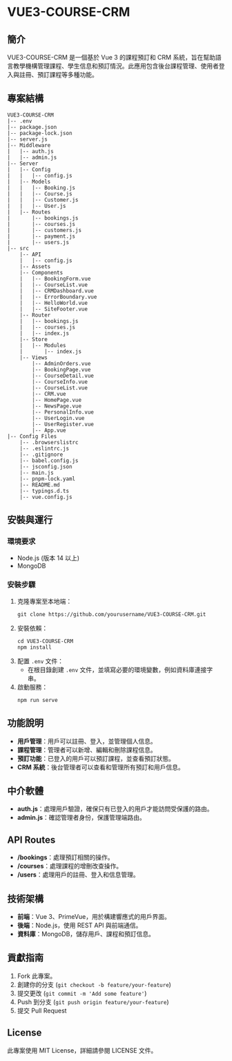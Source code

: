 # VUE3-COURSE-CRM

## 簡介
VUE3-COURSE-CRM 是一個基於 Vue 3 的課程預訂和 CRM 系統，旨在幫助語言教學機構管理課程、學生信息和預訂情況。此應用包含後台課程管理、使用者登入與註冊、預訂課程等多種功能。

## 專案結構
```
VUE3-COURSE-CRM
|-- .env
|-- package.json
|-- package-lock.json
|-- server.js
|-- Middleware
|   |-- auth.js
|   |-- admin.js
|-- Server
|   |-- Config
|   |   |-- config.js
|   |-- Models
|   |   |-- Booking.js
|   |   |-- Course.js
|   |   |-- Customer.js
|   |   |-- User.js
|   |-- Routes
|       |-- bookings.js
|       |-- courses.js
|       |-- customers.js
|       |-- payment.js
|       |-- users.js
|-- src
    |-- API
    |   |-- config.js
    |-- Assets
    |-- Components
    |   |-- BookingForm.vue
    |   |-- CourseList.vue
    |   |-- CRMDashboard.vue
    |   |-- ErrorBoundary.vue
    |   |-- HelloWorld.vue
    |   |-- SiteFooter.vue
    |-- Router
    |   |-- bookings.js
    |   |-- courses.js
    |   |-- index.js
    |-- Store
    |   |-- Modules
    |       |-- index.js
    |-- Views
        |-- AdminOrders.vue
        |-- BookingPage.vue
        |-- CourseDetail.vue
        |-- CourseInfo.vue
        |-- CourseList.vue
        |-- CRM.vue
        |-- HomePage.vue
        |-- NewsPage.vue
        |-- PersonalInfo.vue
        |-- UserLogin.vue
        |-- UserRegister.vue
        |-- App.vue
|-- Config Files
    |-- .browserslistrc
    |-- .eslintrc.js
    |-- .gitignore
    |-- babel.config.js
    |-- jsconfig.json
    |-- main.js
    |-- pnpm-lock.yaml
    |-- README.md
    |-- typings.d.ts
    |-- vue.config.js
```

## 安裝與運行
### 環境要求
- Node.js (版本 14 以上)
- MongoDB

### 安裝步驟
1. 克隆專案至本地端：
   ```
   git clone https://github.com/yourusername/VUE3-COURSE-CRM.git
   ```
2. 安裝依賴：
   ```
   cd VUE3-COURSE-CRM
   npm install
   ```
3. 配置 `.env` 文件：
   - 在根目錄創建 `.env` 文件，並填寫必要的環境變數，例如資料庫連接字串。
4. 啟動服務：
   ```
   npm run serve
   ```

## 功能說明
- **用戶管理**：用戶可以註冊、登入，並管理個人信息。
- **課程管理**：管理者可以新增、編輯和刪除課程信息。
- **預訂功能**：已登入的用戶可以預訂課程，並查看預訂狀態。
- **CRM 系統**：後台管理者可以查看和管理所有預訂和用戶信息。

## 中介軟體
- **auth.js**：處理用戶驗證，確保只有已登入的用戶才能訪問受保護的路由。
- **admin.js**：確認管理者身份，保護管理端路由。

## API Routes
- **/bookings**：處理預訂相關的操作。
- **/courses**：處理課程的增刪改查操作。
- **/users**：處理用戶的註冊、登入和信息管理。

## 技術架構
- **前端**：Vue 3、PrimeVue，用於構建響應式的用戶界面。
- **後端**：Node.js，使用 REST API 與前端通信。
- **資料庫**：MongoDB，儲存用戶、課程和預訂信息。

## 貢獻指南
1. Fork 此專案。
2. 創建你的分支 (`git checkout -b feature/your-feature`)
3. 提交更改 (`git commit -m 'Add some feature'`)
4. Push 到分支 (`git push origin feature/your-feature`)
5. 提交 Pull Request

## License
此專案使用 MIT License，詳細請參閱 LICENSE 文件。


